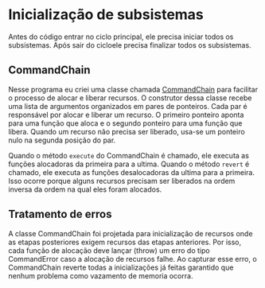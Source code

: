 # Inicialização de subsistemas

Antes do código entrar no ciclo principal, ele precisa iniciar todos os subsistemas.
Após sair do cicloele precisa finalizar todos os subsistemas.


## CommandChain

Nesse programa eu criei uma classe chamada [CommandChain](../src/command.hpp) para facilitar o processo de alocar e liberar recursos.
O construtor dessa classe recebe uma lista de argumentos organizados em pares de ponteiros.
Cada par é responsável por alocar e liberar um recurso.
O primeiro ponteiro aponta para uma função que aloca e o segundo ponteiro para uma função que libera.
Quando um recurso não precisa ser liberado, usa-se um ponteiro nulo na segunda posição do par.

Quando o método `execute` do CommandChain é chamado,  ele executa as funções alocadoras da primeira para a ultima.
Quando o método `revert` é chamado, ele executa as funções desalocadoras da ultima para a primeira.
Isso ocorre porque alguns recursos precisam ser liberados na ordem inversa da ordem na qual eles foram alocados.


## Tratamento de erros

A classe CommandChain foi projetada para inicialização de recursos onde as etapas posteriores exigem recursos das etapas anteriores.
Por isso, cada função de alocação deve lançar (throw) um erro do tipo CommandError caso a alocação de recursos falhe.
Ao capturar esse erro, o CommandChain reverte todas a inicializações já feitas garantido que nenhum problema como vazamento de memoria ocorra.
